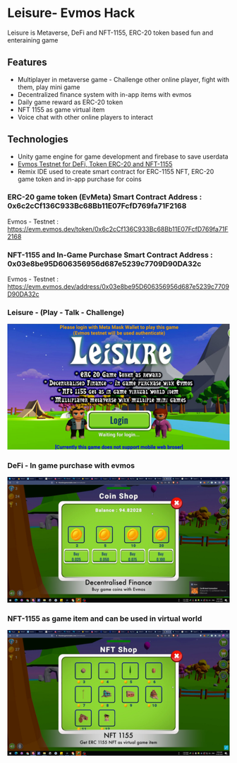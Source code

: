 # Leisure- Evmos Hack
Leisure is Metaverse, DeFi and NFT-1155, ERC-20 token based fun and enteraining game

## Features
- Multiplayer in metaverse game - Challenge other online player, fight with them, play mini game
- Decentralized finance system with in-app items with evmos
- Daily game reward as ERC-20 token
- NFT 1155 as game virtual item
- Voice chat with other online players to interact


## Technologies
- Unity game engine for game development and firebase to save userdata
- [Evmos Testnet for DeFi, Token ERC-20 and NFT-1155](https://github.com/MoralisCronosHack-2022/CronMoralis_MetaWorld/blob/main/Cronos.md)
- Remix IDE used to create smart contract for ERC-1155 NFT, ERC-20 game token and in-app purchase for coins

### ERC-20 game token (EvMeta) Smart Contract Address : 0x6c2cCf136C933Bc68Bb11E07FcfD769fa71F2168
Evmos - Testnet : https://evm.evmos.dev/token/0x6c2cCf136C933Bc68Bb11E07FcfD769fa71F2168

### NFT-1155 and In-Game Purchase Smart Contract Address : 0x03e8be95D606356956d687e5239c7709D90DA32c
Evmos - Testnet : https://evm.evmos.dev/address/0x03e8be95D606356956d687e5239c7709D90DA32c


### Leisure - (Play - Talk - Challenge)
![Metaverse Game](/Images/Evmos1.jpg)

### DeFi - In game purchase with evmos
![Leisure Game](/Images/Evmos3.jpg)

### NFT-1155 as game item and can be used in virtual world
![Leisure Game](/Images/Evmos2.jpg)
